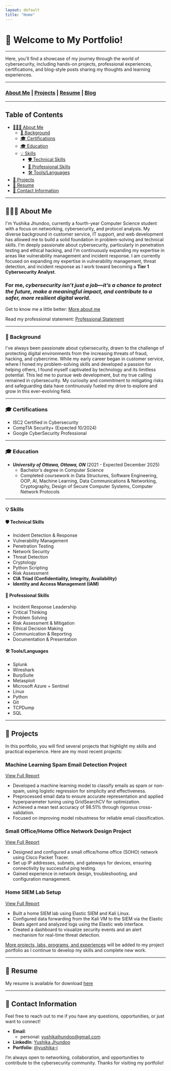 ```yaml
---
layout: default
title: "Home"
---
```


# 👾 Welcome to My Portfolio!

---

Here, you'll find a showcase of my journey through the world of cybersecurity, including hands-on projects, professional experiences, certifications, and blog-style posts sharing my thoughts and learning experiences.

---

### [About Me](aboutme.md) | [Projects](Projects.md) | [Resume](RESUME2025.pdf) | [Blog](blog.md)

---

## Table of Contents
- [👨🏽‍💻 About Me](#-about-me)
   - [📖 Background](#-background)
   - [🎓 Certifications](#-certifications)
   - [🎓 Education](#-education)
   - [💡 Skills](#-skills)
     - [🛡️ Technical Skills](#%EF%B8%8F-technical-skills)
     - [💼 Professional Skills](#-professional-skills)
     - [🛠️ Tools/Languages](#%EF%B8%8F-toolslanguages)
- [📂 Projects](#-projects)
- [📄 Resume](#-resume)
- [💬 Contact Information](#-contact-information)

---

## 👨🏽‍💻 About Me
I'm Yushika Jhundoo, currently a fourth-year Computer Science student with a focus on networking, cybersecurity, and protocol analysis. My diverse background in customer service, IT support, and web development has allowed me to build a solid foundation in problem-solving and technical skills. I'm deeply passionate about cybersecurity, particularly in penetration testing and ethical hacking, and I'm continuously expanding my expertise in areas like vulnerability management and incident response. I am currently focused on expanding my expertise in vulnerability management, threat detection, and incident response as I work toward becoming a **Tier 1 Cybersecurity Analyst**.

### For me, _cybersecurity isn’t just a job—it’s a chance to protect the future, make a meaningful impact, and contribute to a safer, more resilient digital world._

Get to know me a little better: [More about me](aboutme.md)

Read my professional statement: [Professional Statement](Professional_Statement.md)

---

### 📖 Background
I've always been passionate about cybersecurity, drawn to the challenge of protecting digital environments from the increasing threats of fraud, hacking, and cybercrime. While my early career began in customer service, where I honed my problem-solving skills and developed a passion for helping others, I found myself captivated by technology and its limitless potential. This led me to pursue web development, but my true calling remained in cybersecurity. My curiosity and commitment to mitigating risks and safeguarding data have continuously fueled my drive to explore and grow in this ever-evolving field.

---

### 🎓 Certifications
- ISC2 Certified in Cybersecurity
- CompTIA Security+ (Expected 10/2024)
- Google CyberSecurity Professional

---

### 🎓 Education
   - ***University of Ottawa, Ottawa, ON*** (2021 - Expected December 2025)
      - Bachelor’s degree in Computer Science
      - Completed coursework in Data Structures, Software Engineering, OOP, AI, Machine Learning, Data Communications & Networking, Cryptography, Design of Secure Computer Systems, Computer Network Protocols

---

### 💡 Skills

#### 🛡️ Technical Skills
   - Incident Detection & Response
   - Vulnerability Management
   - Penetration Testing
   - Network Security
   - Threat Detection
   - Cryptology
   - Python Scripting
   - Risk Assessment
   - **CIA Triad (Confidentiality, Integrity, Availability)**
   - **Identity and Access Management (IAM)**
   

#### 💼 Professional Skills
   - Incident Response Leadership
   - Critical Thinking
   - Problem Solving
   - Risk Assessment & Mitigation
   - Ethical Decision Making
   - Communication & Reporting
   - Documentation & Presentation

#### 🛠️ Tools/Languages
   - Splunk
   - Wireshark
   - BurpSuite
   - Metasploit
   - Microsoft Azure + Sentinel
   - Linux
   - Python
   - Git
   - TCPDump
   - SQL

---

## 📂 Projects

In this portfolio, you will find several projects that highlight my skills and practical experience. Here are my most recent projects:

### Machine Learning Spam Email Detection Project
[View Full Report](activities/Spam-Email-Detector.ipynb-Colab.pdf)  
- Developed a machine learning model to classify emails as spam or non-spam, using logistic regression for simplicity and effectiveness.
- Preprocessed email data to ensure accurate representation and applied hyperparameter tuning using GridSearchCV for optimization.
- Achieved a mean test accuracy of 98.51% through rigorous cross-validation.
- Focused on improving model robustness for reliable email classification.

### Small Office/Home Office Network Design Project
[View Full Report](https://github.com/yushika-j/SOHO-project)
- Designed and configured a small office/home office (SOHO) network using Cisco Packet Tracer.
- Set up IP addresses, subnets, and gateways for devices, ensuring connectivity by successful ping testing.
- Gained experience in network design, troubleshooting, and configuration management.

### Home SIEM Lab Setup
[View Full Report](activities/Building-a-Home-SIEM-Lab.pdf)
- Built a home SIEM lab using Elastic SIEM and Kali Linux.
- Configured data forwarding from the Kali VM to the SIEM via the Elastic Beats agent and analyzed logs using the Elastic web interface.
- Created a dashboard to visualize security events and an alert mechanism for real-time threat detection.

[More projects, labs, programs, and experiences](Projects.md) will be added to my project portfolio as I continue to develop my skills and complete new work.

---

## 📄 Resume

My resume is available for download [here](RESUME2025la.pdf) 

---


## 💬 Contact Information

Feel free to reach out to me if you have any questions, opportunities, or just want to connect!

- **Email**:
   - personal: yushikajhundoo@gmail.com
- **LinkedIn**: [Yushika Jhundoo](https://www.linkedin.com/in/yushika-jhundoo/) 
- **Portfolio**: [@yushika-j](https://www.yushikajhundoo.github.io)

I’m always open to networking, collaboration, and opportunities to contribute to the cybersecurity community. Thanks for visiting my portfolio!
